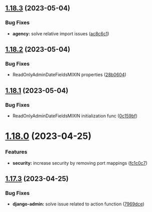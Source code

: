 ## [1.18.3](https://github.com/ghorbani-mohammad/Crawler-Framework/compare/v1.18.2...v1.18.3) (2023-05-04)


### Bug Fixes

* **agency:** solve relative import issues ([ac8c6c1](https://github.com/ghorbani-mohammad/Crawler-Framework/commit/ac8c6c106b2d290c9f1731daabcb8cc17069bcf7))



## [1.18.2](https://github.com/ghorbani-mohammad/Crawler-Framework/compare/v1.18.1...v1.18.2) (2023-05-04)


### Bug Fixes

* ReadOnlyAdminDateFieldsMIXIN properties ([28b0604](https://github.com/ghorbani-mohammad/Crawler-Framework/commit/28b0604184127b85c262c7584d415388507159e6))



## [1.18.1](https://github.com/ghorbani-mohammad/Crawler-Framework/compare/v1.18.0...v1.18.1) (2023-05-04)


### Bug Fixes

* ReadOnlyAdminDateFieldsMIXIN initialization func ([0c159bf](https://github.com/ghorbani-mohammad/Crawler-Framework/commit/0c159bf2d3350494adf9665d540c8bcba1f1ff60))



# [1.18.0](https://github.com/ghorbani-mohammad/Crawler-Framework/compare/v1.17.3...v1.18.0) (2023-04-25)


### Features

* **security:** increase security by removing port mappings ([fc1c0c7](https://github.com/ghorbani-mohammad/Crawler-Framework/commit/fc1c0c74452b80379c6a7fa3d9e6b2e66151c528))



## [1.17.3](https://github.com/ghorbani-mohammad/Crawler-Framework/compare/v1.17.2...v1.17.3) (2023-04-25)


### Bug Fixes

* **django-admin:** solve issue related to action function ([7969dce](https://github.com/ghorbani-mohammad/Crawler-Framework/commit/7969dce7f3ceb6f2805fee191a638c4e397683cd))



